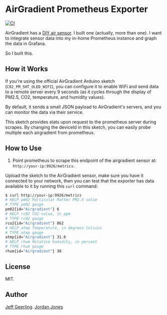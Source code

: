 # AirGradient Prometheus Exporter

[![CI](https://github.com/geerlingguy/airgradient-prometheus/actions/workflows/ci.yml/badge.svg?branch=master)](https://github.com/geerlingguy/airgradient-prometheus/actions/workflows/ci.yml)

AirGradient has a [DIY air sensor](https://www.airgradient.com/diy/). I built one (actually, more than one). I want to integrate sensor data into my in-home Prometheus instance and graph the data in Grafana.

So I built this.

## How it Works

If you're using the official AirGradient Arduino sketch (`C02_PM_SHT_OLED_WIFI`), you can configure it to enable WiFi and send data to a remote server every 9 seconds (as it cycles through the display of PM2.5, CO2, temperature, and humidity values).

By default, it sends a small JSON payload to AirGradient's servers, and you can monitor the data via their service.

This sketch provides stats upon request to the prometheus server during scrapes. By changing the deviceId in this sketch, you can easily probe multiple each airgradient from prometheus.

## How to Use

1. Point prometheus to scrape this endpoint of the airgradient sensor at: `http://your-ip:9926/metrics`.

Upload the sketch to the AirGradient sensor, make sure you have it connected to your network, then you can test that the exporter has data available to it by running this `curl` command:

```sh
$ curl http://your-ip:9926/metrics
# HELP pm02 Particulat Matter PM2.5 value
# TYPE pm02 gauge
pm02{id="Airgradient"} 6
# HELP rc02 CO2 value, in ppm
# TYPE rc02 gauge
rco2{id="Airgradient"} 862
# HELP atmp Temperature, in degrees Celsius
# TYPE atmp gauge
atmp{id="Airgradient"} 31.6
# HELP rhum Relative humidity, in percent
# TYPE rhum gauge
rhum{id="Airgradient"} 38
```

## License

MIT.

## Author

[Jeff Geerling](https://www.jeffgeerling.com).
[Jordan Jones](https://github.com/kashalls)